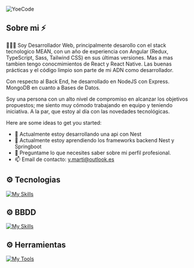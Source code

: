 
![YoeCode](https://github.com/user-attachments/assets/2e6504a6-b106-4415-89b3-28406164af87)

## Sobre mi ⚡

👨🏽‍💻 Soy Desarrollador Web, principalmente desarollo con el stack tecnologico MEAN, con un año de experiencia con Angular (Redux, TypeScript, Sass, Tailwind CSS) en sus últimas versiones. Mas a mas tambien tengo conocmimientos de React y React Native. Las buenas prácticas y el código limpio son parte de mi ADN como desarrollador.

Con respecto al Back End, he desarrollado en NodeJS con Express. MongoDB en cuanto a Bases de Datos.

Soy una persona con un alto nivel de compromiso en alcanzar los objetivos propuestos; me siento muy cómodo trabajando en equipo y teniendo iniciativa. A la par, que estoy al día con las novedades tecnológicas.

Here are some ideas to get you started:

- 🔭 Actualmente estoy desarrollando una api con Nest
- 🌱 Actualmente estoy aprendiendo los frameworks backend Nest y Springboot
- 💬 Preguntame lo que necesites saber sobre mi perfil profesional.
- 📫 Email de contacto: y.marti@outlook.es


## ⚙️ Tecnologias

[![My Skills](https://skillicons.dev/icons?i=angular,javascript,css,sass,html,typescript,redux,bootstrap,tailwind,java,nodejs,express,docker,netlify,git,materialui,nestjs,npm,react&theme=light&perline=7)](https://skillicons.dev)

## ⚙️ BBDD
[![My Skills](https://skillicons.dev/icons?i=mongodb,mysql&theme=light)](https://skillicons.dev)

## ⚙️ Herramientas

[![My Tools](https://skillicons.dev/icons?i=vscode,bitbucket,figma,github,gitlab,gmail&theme=light)](https://skillicons.dev)
  

